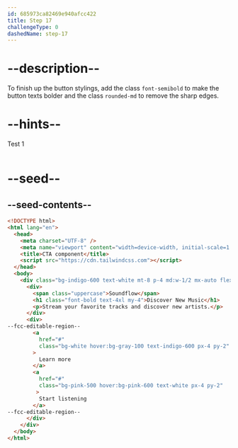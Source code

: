 ```yaml
---
id: 685973ca82469e940afcc422
title: Step 17
challengeType: 0
dashedName: step-17
---
```


# --description--

To finish up the button stylings, add the class `font-semibold` to make the button texts bolder and the class `rounded-md` to remove the sharp edges.

# --hints--

Test 1

```js

```

# --seed--

## --seed-contents--

```html
<!DOCTYPE html>
<html lang="en">
  <head>
    <meta charset="UTF-8" />
    <meta name="viewport" content="width=device-width, initial-scale=1.0" />
    <title>CTA component</title>
    <script src="https://cdn.tailwindcss.com"></script>
  </head>
  <body>
    <div class="bg-indigo-600 text-white mt-8 p-4 md:w-1/2 mx-auto flex flex-col lg:flex-row justify-around items-center rounded-md">
      <div>
        <span class="uppercase">Soundflow</span>
        <h1 class="font-bold text-4xl my-4">Discover New Music</h1>
        <p>Stream your favorite tracks and discover new artists.</p>
      </div>
      <div>
--fcc-editable-region--
        <a
          href="#"
          class="bg-white hover:bg-gray-100 text-indigo-600 px-4 py-2"
        >
          Learn more
        </a>
        <a
          href="#"
          class="bg-pink-500 hover:bg-pink-600 text-white px-4 py-2"
         >
          Start listening
        </a>
--fcc-editable-region--
      </div>
    </div>
  </body>
</html>
```
